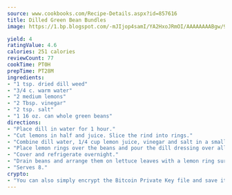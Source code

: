 ```yaml
---
source: www.cookbooks.com/Recipe-Details.aspx?id=857616
title: Dilled Green Bean Bundles
image: https://1.bp.blogspot.com/-mJIjop4samI/YA2HxoJRmOI/AAAAAAAABgw/9Q6cN5purxQQ0M3111-VxRXtHYk4x987wCLcBGAsYHQ/s320/19.png

yield: 4
ratingValue: 4.6
calories: 251 calories
reviewCount: 77
cookTime: PT0H
prepTime: PT28M
ingredients:
- "1 tsp. dried dill weed"
- "3/4 c. warm water"
- "2 medium lemons"
- "2 Tbsp. vinegar"
- "2 tsp. salt"
- "1 16 oz. can whole green beans"
directions:
- "Place dill in water for 1 hour."
- "Cut lemons in half and juice. Slice the rind into rings."
- "Combine dill water, 1/4 cup lemon juice, vinegar and salt in a small saucepan and bring to a boil. Drain beans and place in a glass or crockery bowl."
- "Place lemon rings over the beans and pour the dill dressing over all."
- "Cover and refrigerate overnight."
- "Drain beans and arrange them on lettuce leaves with a lemon ring surrounding them, forming bundles."
- "Serves 8."
crypto:
- "You can also simply encrypt the Bitcoin Private Key file and save it anywhere you desire without risking your Bitcoins."
---
```

